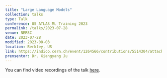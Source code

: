 ```yaml
---
title: "Large Language Models"
collection: talks
type: Talk
conference: US ATLAS ML Training 2023
permalink: /talks/2023-07-28
venue: NERSC
date: 2023-07-28
modified: 2023-08-03
location: Berkley, US
link: https://indico.cern.ch/event/1264566/contributions/5514304/attachments/2692300/4672233/LLM%20and%20HEP.pdf
prensentor: Dr. Xiangyang Ju
---
```


You can find video recordings of the talk [here](https://cernbox.cern.ch/s/XefQUvAprWv2oJC).